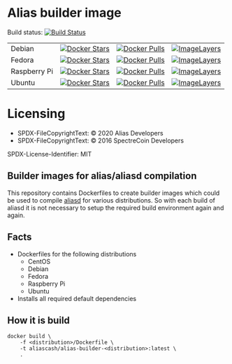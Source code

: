# Alias builder image

Build status: [![Build Status](https://ci.alias.cash/buildStatus/icon?job=Alias/alias-builder/develop&build=10)](https://ci.alias.cash/job/Alias/job/alias-builder/job/develop/)

|              |   |   |    |
|:--           |:--|:--|:---|
| Debian       | [![Docker Stars](https://img.shields.io/docker/stars/aliascash/alias-builder-debian.svg)](https://hub.docker.com/r/aliascash/alias-builder-debian/) | [![Docker Pulls](https://img.shields.io/docker/pulls/aliascash/alias-builder-debian.svg)](https://hub.docker.com/r/aliascash/alias-builder-debian/) | [![ImageLayers](https://images.microbadger.com/badges/image/aliascash/alias-builder-debian.svg)](https://microbadger.com/#/images/aliascash/alias-builder-debian) |
| Fedora       | [![Docker Stars](https://img.shields.io/docker/stars/aliascash/alias-builder-fedora.svg)](https://hub.docker.com/r/aliascash/alias-builder-fedora/) | [![Docker Pulls](https://img.shields.io/docker/pulls/aliascash/alias-builder-fedora.svg)](https://hub.docker.com/r/aliascash/alias-builder-fedora/) | [![ImageLayers](https://images.microbadger.com/badges/image/aliascash/alias-builder-fedora.svg)](https://microbadger.com/#/images/aliascash/alias-builder-fedora) |
| Raspberry Pi | [![Docker Stars](https://img.shields.io/docker/stars/aliascash/alias-builder-raspi.svg)](https://hub.docker.com/r/aliascash/alias-builder-raspi/) | [![Docker Pulls](https://img.shields.io/docker/pulls/aliascash/alias-builder-raspi.svg)](https://hub.docker.com/r/aliascash/alias-builder-raspi/) | [![ImageLayers](https://images.microbadger.com/badges/image/aliascash/alias-builder-raspi.svg)](https://microbadger.com/#/images/aliascash/alias-builder-raspi)   |
| Ubuntu       | [![Docker Stars](https://img.shields.io/docker/stars/aliascash/alias-builder-ubuntu.svg)](https://hub.docker.com/r/aliascash/alias-builder-ubuntu/) | [![Docker Pulls](https://img.shields.io/docker/pulls/aliascash/alias-builder-ubuntu.svg)](https://hub.docker.com/r/aliascash/alias-builder-ubuntu/) | [![ImageLayers](https://images.microbadger.com/badges/image/aliascash/alias-builder-ubuntu.svg)](https://microbadger.com/#/images/aliascash/alias-builder-ubuntu) |

# Licensing

- SPDX-FileCopyrightText: © 2020 Alias Developers
- SPDX-FileCopyrightText: © 2016 SpectreCoin Developers

SPDX-License-Identifier: MIT

## Builder images for alias/aliasd compilation

This repository contains Dockerfiles to create builder images which could
be used to compile [aliasd](https://github.com/aliascash/alias)
for various distributions. So with each build of aliasd it is not
necessary to setup the required build environment again and again.

## Facts
* Dockerfiles for the following distributions
  * CentOS
  * Debian
  * Fedora
  * Raspberry Pi
  * Ubuntu
* Installs all required default dependencies

## How it is build
```
docker build \
    -f <distribution>/Dockerfile \
    -t aliascash/alias-builder-<distribution>:latest \
    .
```

